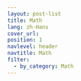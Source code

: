 ```yaml
---
layout: post-list
title: Math
lang: zh-Hans
cover_url: 
position: 1
navlevel: header
navtitle: Math
filter:
  - by_category: Math
---
```

